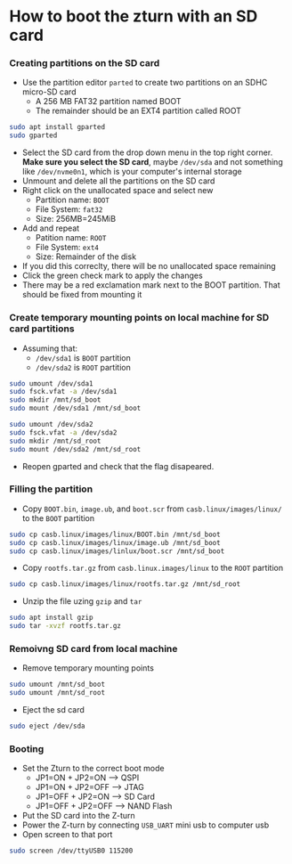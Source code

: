# How to boot the zturn with an SD card


### Creating partitions on the SD card
- Use the partition editor `parted` to create two partitions on an SDHC micro-SD card
  - A 256 MB FAT32 partition named BOOT
  - The remainder should be an EXT4 partition called ROOT
```bash
sudo apt install gparted
sudo gparted
```
- Select the SD card from the drop down menu in the top right corner. **Make sure you select the SD card**, maybe `/dev/sda` and not something like `/dev/nvme0n1`, which is your computer's internal storage
- Unmount and delete all the partitions on the SD card
- Right click on the unallocated space and select new
  - Partition name: `BOOT`
  - File System: `fat32`
  - Size: 256MB=245MiB
- Add and repeat
  - Patition name: `ROOT`
  - File System: `ext4`
  - Size: Remainder of the disk
- If you did this correclty, there will be no unallocated space remaining
- Click the green check mark to apply the changes
- There may be a red exclamation mark next to the BOOT partition. That should be fixed from mounting it

### Create temporary mounting points on local machine for SD card partitions
- Assuming that:
  - `/dev/sda1` is `BOOT` partition
  - `/dev/sda2` is `ROOT` partition
```bash
sudo umount /dev/sda1
sudo fsck.vfat -a /dev/sda1
sudo mkdir /mnt/sd_boot
sudo mount /dev/sda1 /mnt/sd_boot
```
```bash
sudo umount /dev/sda2
sudo fsck.vfat -a /dev/sda2
sudo mkdir /mnt/sd_root
sudo mount /dev/sda2 /mnt/sd_root
```
- Reopen gparted and check that the flag disapeared.

### Filling the partition
- Copy `BOOT.bin`, `image.ub`, and `boot.scr` from `casb.linux/images/linux/` to the `BOOT` partition
```bash
sudo cp casb.linux/images/linux/BOOT.bin /mnt/sd_boot
sudo cp casb.linux/images/linux/image.ub /mnt/sd_boot
sudo cp casb.linux/images/linlux/boot.scr /mnt/sd_boot
```
- Copy `rootfs.tar.gz` from `casb.linux.images/linux` to the `ROOT` partition
```bash
sudo cp casb.linux/images/linux/rootfs.tar.gz /mnt/sd_root
```
- Unzip the file uzing `gzip` and `tar`
```bash
sudo apt install gzip
sudo tar -xvzf rootfs.tar.gz
```

### Remoivng SD card from local machine
- Remove temporary mounting points
```bash
sudo umount /mnt/sd_boot
sudo umount /mnt/sd_root
```
- Eject the sd card
```bash
sudo eject /dev/sda
```

### Booting
- Set the Zturn to the correct boot mode
  - JP1=ON  + JP2=ON  --> QSPI  
  - JP1=ON  + JP2=OFF --> JTAG
  - JP1=OFF + JP2=ON  --> SD Card
  - JP1=OFF + JP2=OFF --> NAND Flash
- Put the SD card into the Z-turn
- Power the Z-turn by connecting `USB_UART` mini usb to computer usb
- Open screen to that port
```bash
sudo screen /dev/ttyUSB0 115200
```


